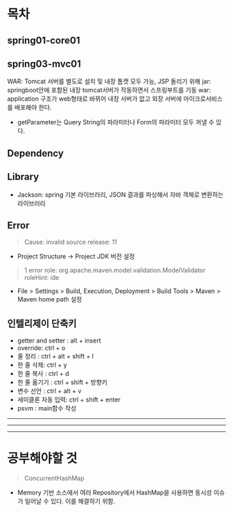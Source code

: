 # 목차

## spring01-core01

## spring03-mvc01

WAR: Tomcat 서버를 별도로 설치 및 내장 톰캣 모두 가능, JSP 돌리기 위해
jar: springboot안에 포함된 내장 tomcat서버가 작동하면서 스프링부트를 기동
war: application 구조가 web형태로 바뀌어 내장 서버가 없고 외장 서버에 마이크로서비스를 배포해야 한다.

- getParameter는 Query String의 파라미터나 Form의 파라미터 모두 꺼낼 수 있다.

## Dependency

## Library

- Jackson: spring 기본 라이브러리, JSON 결과를 파싱해서 자바 객체로 변환하는 라이브러리

## Error

> Cause: invalid source release: 11

- Project Structure -> Project JDK 버전 설정

> 1 error
> role: org.apache.maven.model.validation.ModelValidator
> roleHint: ide

- File > Settings > Build, Execution, Deployment > Build Tools > Maven > Maven home path 설정

## 인텔리제이 단축키

- getter and setter : alt + insert
- override: ctrl + o
- 줄 정리 : ctrl + alt + shift + l
- 한 줄 삭제: ctrl + y
- 한 줄 복사 : ctrl + d
- 한 줄 옮기기 : ctrl + shift + 방향키
- 변수 선언 : ctrl + alt + v
- 세미클론 자동 입력: ctrl + shift + enter
- psvm : main함수 작성

---

---

---

# 공부해야할 것

> ConcurrentHashMap

- Memory 기반 소스에서 여러 Repository에서 HashMap을 사용하면 동시성 이슈가 일어날 수 있다. 이를 해결하기 위함.
